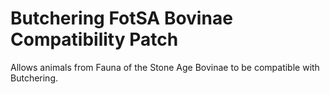 # Butchering FotSA Bovinae Compatibility Patch

Allows animals from Fauna of the Stone Age Bovinae to be compatible with Butchering.

